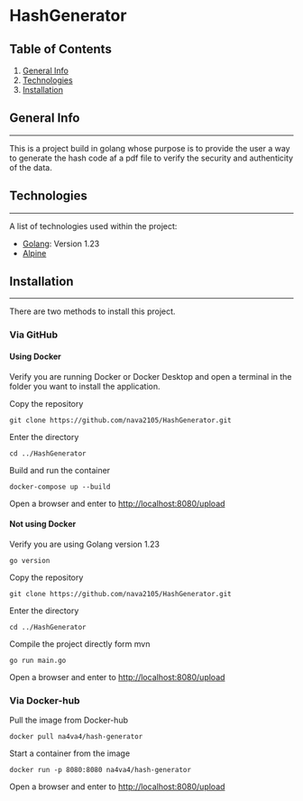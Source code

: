 # HashGenerator
## Table of Contents
1. [General Info](#general-info)
2. [Technologies](#technologies)
3. [Installation](#installation)
## General Info
***
This is a project build in golang whose purpose is to provide the user a way to generate the hash code af a pdf file to verify the security and authenticity of the data.
## Technologies
***
A list of technologies used within the project:
* [Golang](https://go.dev): Version 1.23
* [Alpine](https://alpinelinux.org)
## Installation
***
There are two methods to install this project.
### Via GitHub
#### Using Docker
Verify you are running Docker or Docker Desktop and open a terminal in the folder you want to install the application.

Copy the repository
```
git clone https://github.com/nava2105/HashGenerator.git
```
Enter the directory
```
cd ../HashGenerator
```
Build and run the container
```
docker-compose up --build
```
Open a browser and enter to
[http://localhost:8080/upload](http://localhost:8080/upload)
#### Not using Docker
Verify you are using Golang version 1.23 
```
go version
```
Copy the repository
```
git clone https://github.com/nava2105/HashGenerator.git
```
Enter the directory
```
cd ../HashGenerator
```
Compile the project directly form mvn
```
go run main.go
```
Open a browser and enter to
[http://localhost:8080/upload](http://localhost:8080/upload)
### Via Docker-hub
Pull the image from Docker-hub
```
docker pull na4va4/hash-generator
```
Start a container from the image
```
docker run -p 8080:8080 na4va4/hash-generator
```
Open a browser and enter to
[http://localhost:8080/upload](http://localhost:8080/upload)
